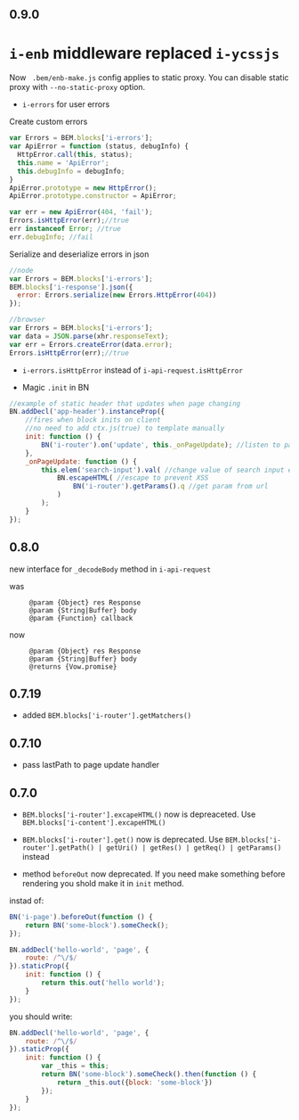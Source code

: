 0.9.0
---------------

 # `i-enb` middleware replaced `i-ycssjs`

Now ` .bem/enb-make.js` config applies to static proxy.
You can disable static proxy with `--no-static-proxy` option.

* `i-errors` for user errors

Create custom errors
```js
var Errors = BEM.blocks['i-errors'];
var ApiError = function (status, debugInfo) {
  HttpError.call(this, status);
  this.name = 'ApiError';
  this.debugInfo = debugInfo;
}
ApiError.prototype = new HttpError();
ApiError.prototype.constructor = ApiError;

var err = new ApiError(404, 'fail');
Errors.isHttpError(err);//true
err instanceof Error; //true
err.debugInfo; //fail

```

Serialize and deserialize errors in json
```js
//node
var Errors = BEM.blocks['i-errors'];
BEM.blocks['i-response'].json({
  error: Errors.serialize(new Errors.HttpError(404))
});
```
```js
//browser
var Errors = BEM.blocks['i-errors'];
var data = JSON.parse(xhr.responseText);
var err = Errors.createError(data.error);
Errors.isHttpError(err);//true
```

* `i-errors.isHttpError` instead of `i-api-request.isHttpError`


* Magic `.init` in BN

```js
//example of static header that updates when page changing
BN.addDecl('app-header').instanceProp({
    //fires when block inits on client
    //no need to add ctx.js(true) to template manually
    init: function () {
        BN('i-router').on('update', this._onPageUpdate); //listen to page updates
    },
    _onPageUpdate: function () {
        this.elem('search-input').val( //change value of search input element
            BN.escapeHTML( //escape to prevent XSS
                BN('i-router').getParams().q //get param from url
            )
        );
    }
});
```





0.8.0
---------------
new interface for ```_decodeBody``` method in ```i-api-request```

was
```
     @param {Object} res Response
     @param {String|Buffer} body
     @param {Function} callback
```

now
```
     @param {Object} res Response
     @param {String|Buffer} body
     @returns {Vow.promise}
```
0.7.19
---------------
* added ```BEM.blocks['i-router'].getMatchers()```

0.7.10
---------------
* pass lastPath to page update handler

0.7.0
---------------
* ```BEM.blocks['i-router'].excapeHTML()``` now is depreaceted. Use ```BEM.blocks['i-content'].excapeHTML()```
* ```BEM.blocks['i-router'].get()``` now is deprecated. Use ```BEM.blocks['i-router'].getPath() | getUri() | getRes() | getReq() | getParams()``` instead

* method ```beforeOut``` now deprecated. If you need make something before rendering you shold make it in ```init``` method.

instad of:
```js
BN('i-page').beforeOut(function () {
    return BN('some-block').someCheck();
});

BN.addDecl('hello-world', 'page', {
    route: /^\/$/
}).staticProp({
    init: function () {
        return this.out('hello world');
    }
});
```
you should write:
```js
BN.addDecl('hello-world', 'page', {
    route: /^\/$/
}).staticProp({
    init: function () {
        var _this = this;
        return BN('some-block').someCheck().then(function () {
            return _this.out({block: 'some-block'})
        });
    }
});
```
 